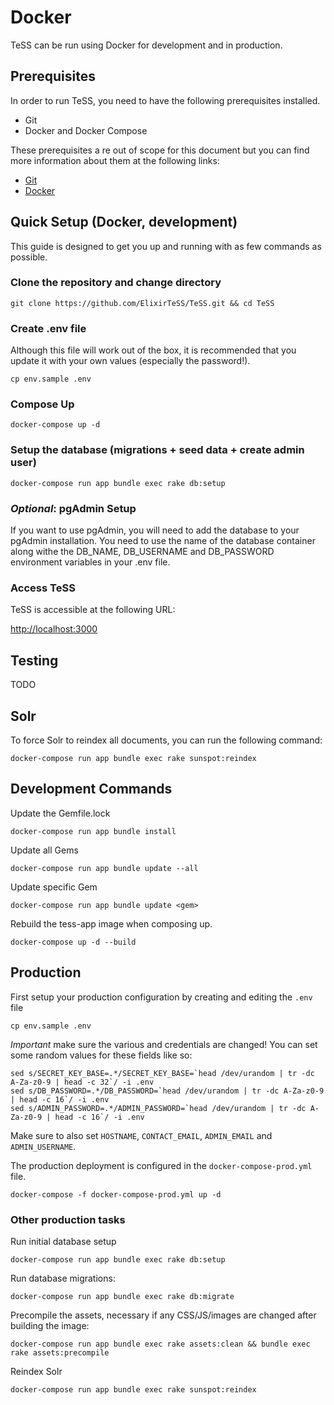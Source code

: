 # Docker

TeSS can be run using Docker for development and in production.

## Prerequisites

In order to run TeSS, you need to have the following prerequisites installed.

- Git
- Docker and Docker Compose

These prerequisites a re out of scope for this document but you can find more information about them at the following links:

- [Git](https://git-scm.com/)
- [Docker](https://www.docker.com/)

## Quick Setup (Docker, development)

This guide is designed to get you up and running with as few commands as possible.

### Clone the repository and change directory

    git clone https://github.com/ElixirTeSS/TeSS.git && cd TeSS

### Create .env file

Although this file will work out of the box, it is recommended that you update it with your own values (especially the password!).

    cp env.sample .env

### Compose Up

    docker-compose up -d

### Setup the database (migrations + seed data + create admin user)

    docker-compose run app bundle exec rake db:setup

### _Optional_: pgAdmin Setup

If you want to use pgAdmin, you will need to add the database to your pgAdmin installation. You need to use the name of the database container along withe the DB_NAME, DB_USERNAME and DB_PASSWORD environment variables in your .env file.

### Access TeSS

TeSS is accessible at the following URL:

<http://localhost:3000>

## Testing

TODO

## Solr

To force Solr to reindex all documents, you can run the following command:

    docker-compose run app bundle exec rake sunspot:reindex

## Development Commands

Update the Gemfile.lock

    docker-compose run app bundle install

Update all Gems

    docker-compose run app bundle update --all

Update specific Gem

    docker-compose run app bundle update <gem>

Rebuild the tess-app image when composing up.

    docker-compose up -d --build

## Production

First setup your production configuration by creating and editing the `.env` file

    cp env.sample .env

*Important* make sure the various and credentials are changed! You can set some random values for these fields like so:

    sed s/SECRET_KEY_BASE=.*/SECRET_KEY_BASE=`head /dev/urandom | tr -dc A-Za-z0-9 | head -c 32`/ -i .env
    sed s/DB_PASSWORD=.*/DB_PASSWORD=`head /dev/urandom | tr -dc A-Za-z0-9 | head -c 16`/ -i .env
    sed s/ADMIN_PASSWORD=.*/ADMIN_PASSWORD=`head /dev/urandom | tr -dc A-Za-z0-9 | head -c 16`/ -i .env

Make sure to also set `HOSTNAME`, `CONTACT_EMAIL`, `ADMIN_EMAIL` and `ADMIN_USERNAME`.

The production deployment is configured in the `docker-compose-prod.yml` file.

    docker-compose -f docker-compose-prod.yml up -d

### Other production tasks

Run initial database setup

    docker-compose run app bundle exec rake db:setup

Run database migrations:

    docker-compose run app bundle exec rake db:migrate

Precompile the assets, necessary if any CSS/JS/images are changed after building the image:

    docker-compose run app bundle exec rake assets:clean && bundle exec rake assets:precompile

Reindex Solr

    docker-compose run app bundle exec rake sunspot:reindex